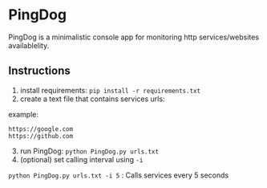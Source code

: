 # PingDog
PingDog is a minimalistic console app for monitoring http services/websites availablelity.

## Instructions
1. install requirements: `pip install -r requirements.txt`
2. create a text file that contains services urls:

example:
```
https://google.com
https://github.com
```
3. run PingDog: `python PingDog.py urls.txt`
4. (optional) set calling interval using `-i`

`python PingDog.py urls.txt -i 5` : Calls services every 5 seconds
